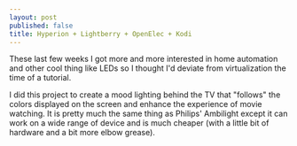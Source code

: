 ```yaml
---
layout: post
published: false
title: Hyperion + Lightberry + OpenElec + Kodi
---
```

These last few weeks I got more and more interested in home automation and other cool thing like LEDs so I thought I'd deviate from virtualization the time of a tutorial. 

I did this project to create a mood lighting behind the TV that "follows" the colors displayed on the screen and enhance the experience of movie watching. It is pretty much the same thing as Philips' Ambilight except it can work on a wide range of device and is much cheaper (with a little bit of hardware and a bit more elbow grease).



